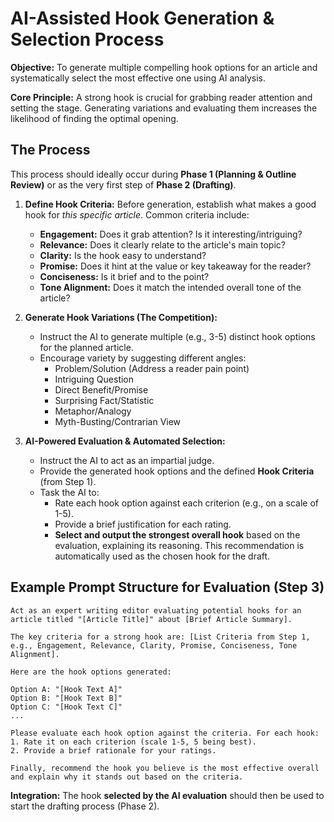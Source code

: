 # AI-Assisted Hook Generation & Selection Process

**Objective:** To generate multiple compelling hook options for an article and systematically select the most effective one using AI analysis.

**Core Principle:** A strong hook is crucial for grabbing reader attention and setting the stage. Generating variations and evaluating them increases the likelihood of finding the optimal opening.

## The Process

This process should ideally occur during **Phase 1 (Planning & Outline Review)** or as the very first step of **Phase 2 (Drafting)**.

1.  **Define Hook Criteria:** Before generation, establish what makes a good hook for *this specific article*. Common criteria include:
    *   **Engagement:** Does it grab attention? Is it interesting/intriguing?
    *   **Relevance:** Does it clearly relate to the article's main topic?
    *   **Clarity:** Is the hook easy to understand?
    *   **Promise:** Does it hint at the value or key takeaway for the reader?
    *   **Conciseness:** Is it brief and to the point?
    *   **Tone Alignment:** Does it match the intended overall tone of the article?

2.  **Generate Hook Variations (The Competition):**
    *   Instruct the AI to generate multiple (e.g., 3-5) distinct hook options for the planned article.
    *   Encourage variety by suggesting different angles:
        *   Problem/Solution (Address a reader pain point)
        *   Intriguing Question
        *   Direct Benefit/Promise
        *   Surprising Fact/Statistic
        *   Metaphor/Analogy
        *   Myth-Busting/Contrarian View

3.  **AI-Powered Evaluation & Automated Selection:**
    *   Instruct the AI to act as an impartial judge.
    *   Provide the generated hook options and the defined **Hook Criteria** (from Step 1).
    *   Task the AI to:
        *   Rate each hook option against each criterion (e.g., on a scale of 1-5).
        *   Provide a brief justification for each rating.
        *   **Select and output the strongest overall hook** based on the evaluation, explaining its reasoning. This recommendation is automatically used as the chosen hook for the draft.

## Example Prompt Structure for Evaluation (Step 3)

```
Act as an expert writing editor evaluating potential hooks for an article titled "[Article Title]" about [Brief Article Summary].

The key criteria for a strong hook are: [List Criteria from Step 1, e.g., Engagement, Relevance, Clarity, Promise, Conciseness, Tone Alignment].

Here are the hook options generated:

Option A: "[Hook Text A]"
Option B: "[Hook Text B]"
Option C: "[Hook Text C]"
...

Please evaluate each hook option against the criteria. For each hook:
1. Rate it on each criterion (scale 1-5, 5 being best).
2. Provide a brief rationale for your ratings.

Finally, recommend the hook you believe is the most effective overall and explain why it stands out based on the criteria.
```

**Integration:** The hook **selected by the AI evaluation** should then be used to start the drafting process (Phase 2). 